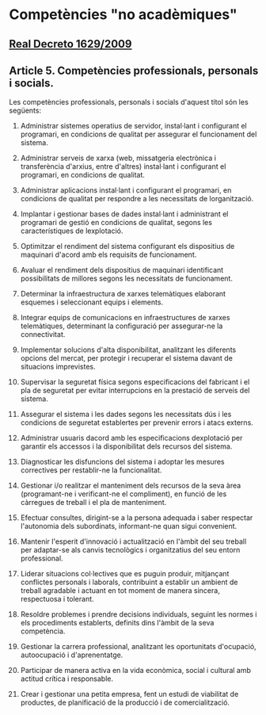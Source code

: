# Competències "no acadèmiques"


## [Real Decreto 1629/2009](https://www.boe.es/diario_boe/txt.php?id=BOE-A-2009-18355)
## Article 5. Competències professionals, personals i socials.
Les competències professionals, personals i socials d'aquest títol són les següents:

1. Administrar sistemes operatius de servidor, instal·lant i configurant el programari, en condicions de qualitat per assegurar el funcionament del sistema.

2. Administrar serveis de xarxa (web, missatgeria electrònica i transferència d'arxius, entre d'altres) instal·lant i configurant el programari, en condicions de qualitat.

3. Administrar aplicacions instal·lant i configurant el programari, en condicions de qualitat per respondre a les necessitats de lorganització.

4. Implantar i gestionar bases de dades instal·lant i administrant el programari de gestió en condicions de qualitat, segons les característiques de lexplotació.

5. Optimitzar el rendiment del sistema configurant els dispositius de maquinari d'acord amb els requisits de funcionament.

6. Avaluar el rendiment dels dispositius de maquinari identificant possibilitats de millores segons les necessitats de funcionament.

7. Determinar la infraestructura de xarxes telemàtiques elaborant esquemes i seleccionant equips i elements.

8. Integrar equips de comunicacions en infraestructures de xarxes telemàtiques, determinant la configuració per assegurar-ne la connectivitat.

9. Implementar solucions d'alta disponibilitat, analitzant les diferents opcions del mercat, per protegir i recuperar el sistema davant de situacions imprevistes.

10. Supervisar la seguretat física segons especificacions del fabricant i el pla de seguretat per evitar interrupcions en la prestació de serveis del sistema.

11. Assegurar el sistema i les dades segons les necessitats dús i les condicions de seguretat establertes per prevenir errors i atacs externs.

12. Administrar usuaris dacord amb les especificacions dexplotació per garantir els accessos i la disponibilitat dels recursos del sistema.

13. Diagnosticar les disfuncions del sistema i adoptar les mesures correctives per restablir-ne la funcionalitat.

14. Gestionar i/o realitzar el manteniment dels recursos de la seva àrea (programant-ne i verificant-ne el compliment), en funció de les càrregues de treball i el pla de manteniment.

15. Efectuar consultes, dirigint-se a la persona adequada i saber respectar l'autonomia dels subordinats, informant-ne quan sigui convenient.

16. Mantenir l'esperit d'innovació i actualització en l'àmbit del seu treball per adaptar-se als canvis tecnològics i organitzatius del seu entorn professional.

17. Liderar situacions col·lectives que es puguin produir, mitjançant conflictes personals i laborals, contribuint a establir un ambient de treball agradable i actuant en tot moment de manera sincera, respectuosa i tolerant.

18. Resoldre problemes i prendre decisions individuals, seguint les normes i els procediments establerts, definits dins l'àmbit de la seva competència.

19. Gestionar la carrera professional, analitzant les oportunitats d'ocupació, autoocupació i d'aprenentatge.

20. Participar de manera activa en la vida econòmica, social i cultural amb actitud crítica i responsable.

21. Crear i gestionar una petita empresa, fent un estudi de viabilitat de productes, de planificació de la producció i de comercialització.